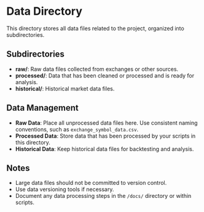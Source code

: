 # Data Directory

This directory stores all data files related to the project, organized into subdirectories.

## Subdirectories

- **raw/**: Raw data files collected from exchanges or other sources.
- **processed/**: Data that has been cleaned or processed and is ready for analysis.
- **historical/**: Historical market data files.

## Data Management

- **Raw Data**: Place all unprocessed data files here. Use consistent naming conventions, such as `exchange_symbol_data.csv`.
- **Processed Data**: Store data that has been processed by your scripts in this directory.
- **Historical Data**: Keep historical data files for backtesting and analysis.

## Notes

- Large data files should not be committed to version control.
- Use data versioning tools if necessary.
- Document any data processing steps in the `/docs/` directory or within scripts.


